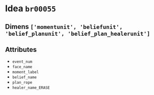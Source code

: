 # Idea `br00055`

## Dimens `['momentunit', 'beliefunit', 'belief_planunit', 'belief_plan_healerunit']`

## Attributes
- `event_num`
- `face_name`
- `moment_label`
- `belief_name`
- `plan_rope`
- `healer_name_ERASE`
